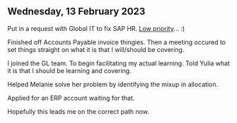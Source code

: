 ## Wednesday, 13 February 2023

Put in a request with Global IT to fix SAP HR. [Low priority](Tech%20Support.md)... :)

Finished off Accounts Payable invoice thingies. Then a meeting occured to set things straight on what it is that I will/should be covering.

I joined the GL team. To begin facilitating my actual learning. Told Yulia what it is that I should be learning and covering.

Helped Melanie solve her problem by identifying the mixup in allocation.

Applied for an ERP account waiting for that.

Hopefully this leads me on the correct path now.